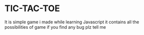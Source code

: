 # TIC-TAC-TOE

It is simple game i made while learning Javascript
it contains all the possibilities of game 
if you find any bug plz tell me 
